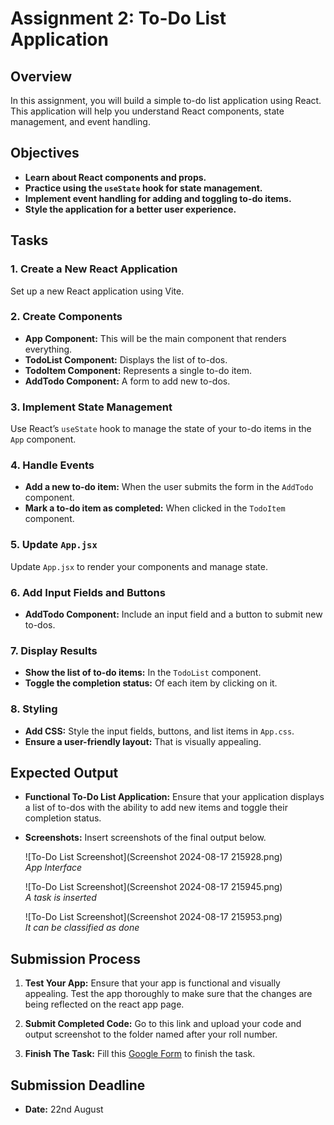 # **Assignment 2: To-Do List Application**

## **Overview**
In this assignment, you will build a simple to-do list application using React. This application will help you understand React components, state management, and event handling.

## **Objectives**
- **Learn about React components and props.**
- **Practice using the `useState` hook for state management.**
- **Implement event handling for adding and toggling to-do items.**
- **Style the application for a better user experience.**

## **Tasks**

### **1. Create a New React Application**
Set up a new React application using Vite.

### **2. Create Components**
- **App Component:** This will be the main component that renders everything.
- **TodoList Component:** Displays the list of to-dos.
- **TodoItem Component:** Represents a single to-do item.
- **AddTodo Component:** A form to add new to-dos.

### **3. Implement State Management**
Use React’s `useState` hook to manage the state of your to-do items in the `App` component.

### **4. Handle Events**
- **Add a new to-do item:** When the user submits the form in the `AddTodo` component.
- **Mark a to-do item as completed:** When clicked in the `TodoItem` component.

### **5. Update `App.jsx`**
Update `App.jsx` to render your components and manage state.

### **6. Add Input Fields and Buttons**
- **AddTodo Component:** Include an input field and a button to submit new to-dos.

### **7. Display Results**
- **Show the list of to-do items:** In the `TodoList` component.
- **Toggle the completion status:** Of each item by clicking on it.

### **8. Styling**
- **Add CSS:** Style the input fields, buttons, and list items in `App.css`.
- **Ensure a user-friendly layout:** That is visually appealing.

## **Expected Output**
- **Functional To-Do List Application:** Ensure that your application displays a list of to-dos with the ability to add new items and toggle their completion status.
- **Screenshots:** Insert screenshots of the final output below.

  ![To-Do List Screenshot](Screenshot 2024-08-17 215928.png)  
  *App Interface*

  ![To-Do List Screenshot](Screenshot 2024-08-17 215945.png)  
  *A task is inserted*

  ![To-Do List Screenshot](Screenshot 2024-08-17 215953.png)  
  *It can be classified as done*

## **Submission Process**

1. **Test Your App:**
   Ensure that your app is functional and visually appealing. Test the app thoroughly to make sure that the changes are being reflected on the react app page. 

2. **Submit Completed Code:**
   Go to this link and upload your code and output screenshot to the folder named after your roll number.

3. **Finish The Task:**
   Fill this [Google Form](link_to_google_form) to finish the task.

## **Submission Deadline**
- **Date:** 22nd August
